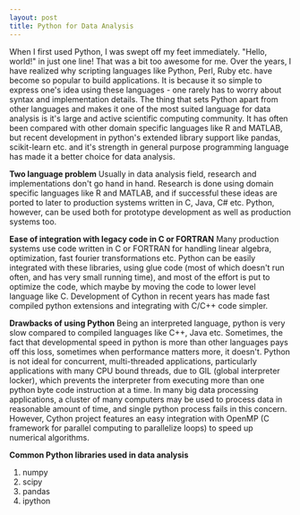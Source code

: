 ```yaml
---
layout: post
title: Python for Data Analysis
---
```


When I first used Python, I was swept off my feet immediately. "Hello, world!" in just one line! That was a bit too awesome for me. Over the years, I have realized why scripting languages like Python, Perl, Ruby etc. have become so popular to build applications. It is because it so simple to express one's idea using these languages - one rarely has to worry about syntax and implementation details.
The thing that sets Python apart from other languages and makes it one of the most suited language for data analysis is it's large and active scientific computing community. It has often been compared with other domain specific languages like R and MATLAB, but recent development in python's extended library support like pandas, scikit-learn etc. and it's strength in general purpose programming language has made it a better choice for data analysis.

**Two language problem**
Usually in data analysis field, research and implementations don't go hand in hand. Research is done using domain specific languages like R and MATLAB, and if successful these ideas are ported to later to production systems written in C, Java, C# etc.
Python, however, can be used both for prototype development as well as production systems too.

**Ease of integration with legacy code in C or FORTRAN**
Many production systems use code written in C or FORTRAN for handling linear algebra, optimization, fast fourier transformations etc. Python can be easily integrated with these libraries, using glue code (most of which doesn't run often, and has very small running time), and most of the effort is put to optimize the code, which maybe by moving the code to lower level language like C.
Development of Cython in recent years has made fast compiled python extensions and integrating with C/C++ code simpler.

**Drawbacks of using Python**
Being an interpreted language, python is very slow compared to compiled languages like C++, Java etc. Sometimes, the fact that developmental speed in python is more than other languages pays off this loss, sometimes when performance matters more, it doesn't.
Python is not ideal for concurrent, multi-threaded applications, particularly applications with many CPU bound threads, due to GIL (global interpreter locker), which prevents the interpreter from executing more than one python byte code instruction at a time. In many big data processing applications, a cluster of many computers may be used to process data in reasonable amount of time, and single python process fails in this concern.
However, Cython project features an easy integration with OpenMP (C framework for parallel computing to parallelize loops) to speed up numerical algorithms.


**Common Python libraries used in data analysis**
1. numpy
2. scipy
3. pandas
4. ipython
